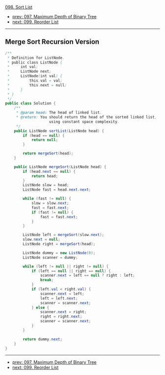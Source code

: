 [098. Sort List](http://www.lintcode.com/problem/sort-list)

- [prev: 097. Maximum Depth of Binary Tree](097-maximum-depth-of-binary-tree.md)
- [next: 099. Reorder List](099-reorder-list.md)

---

## Merge Sort Recursion Version

```java
/**
 * Definition for ListNode.
 * public class ListNode {
 *     int val;
 *     ListNode next;
 *     ListNode(int val) {
 *         this.val = val;
 *         this.next = null;
 *     }
 * }
 */ 
public class Solution {
    /**
     * @param head: The head of linked list.
     * @return: You should return the head of the sorted linked list,
                    using constant space complexity.
     */
    public ListNode sortList(ListNode head) {  
        if (head == null) {
            return null;
        }

        return mergeSort(head);
    }

    public ListNode mergeSort(ListNode head) {
        if (head.next == null) {
            return head;
        }
        ListNode slow = head;
        ListNode fast = head.next.next;

        while (fast != null) {
            slow = slow.next;
            fast = fast.next;
            if (fast != null) {
                fast = fast.next;
            }
        }

        ListNode left = mergeSort(slow.next);
        slow.next = null;
        ListNode right = mergeSort(head);

        ListNode dummy = new ListNode(0);
        ListNode scanner = dummy;

        while (left != null || right != null) {
            if (left == null || right == null) {
                scanner.next = left == null ? right : left;
                break;
            }
            if (left.val < right.val) {
                scanner.next = left;
                left = left.next;
                scanner = scanner.next;
            } else {
                scanner.next = right;
                right = right.next;
                scanner = scanner.next;
            }
        }

        return dummy.next;
    }
}
```

---

- [prev: 097. Maximum Depth of Binary Tree](097-maximum-depth-of-binary-tree.md)
- [next: 099. Reorder List](099-reorder-list.md)
